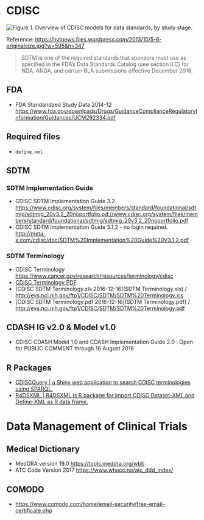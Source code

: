# CDISC

![Figure 1. Overview of CDISC models for data standards, by study stage.](https://hvtnews.files.wordpress.com/2013/10/5-6-originalsize.jpg)

Reference: <https://hvtnews.files.wordpress.com/2013/10/5-6-originalsize.jpg?w=595&h=347>

> SDTM is one of the required standards that sponsors must use as specified in the FDA’s Data Standards Catalog (see section II.C) for NDA, ANDA, and certain BLA submissions effective December 2016.

## FDA

- FDA Standaridzed Study Data 2014-12 <https://www.fda.gov/downloads/Drugs/GuidanceComplianceRegulatoryInformation/Guidances/UCM292334.pdf>

## Required files

- `define.xml`

## SDTM

### SDTM Implementation Guide

- CDISC SDTM Implementation Guide 3.2 <https://www.cdisc.org/system/files/members/standard/foundational/sdtmig/sdtmig_20v3.2_20noportfolio.pd://www.cdisc.org/system/files/members/standard/foundational/sdtmig/sdtmig_20v3.2_20noportfolio.pdf>
- CDISC SDTM Implementation Guide 3.1.2 - no login required. <http://meta-x.com/cdisc/doc/SDTM%20Implementation%20Guide%20V3.1.2.pdf>

### SDTM Terminology

- CDISC Terminology <https://www.cancer.gov/research/resources/terminology/cdisc>
- [CDISC Terminology PDF](https://evs.nci.nih.gov/ftp1/CDISC/SDTM/SDTM%20Terminology.pdf)
- [CDISC SDTM Terminology.xls 2016-12-16](SDTM Terminology.xls) / <http://evs.nci.nih.gov/ftp1/CDISC/SDTM/SDTM%20Terminology.xls>
- [CDISC SDTM Terminology.pdf 2016-12-16](SDTM Terminology.pdf) / <http://evs.nci.nih.gov/ftp1/CDISC/SDTM/SDTM%20Terminology.pdf>

## CDASH IG v2.0 & Model v1.0

- CDISC CDASH Model 1.0 and CDASH Implementation Guide 2.0 : Open for PUBLIC COMMENT through 16 August 2016

## R Packages

- [CDISCQuery | a Shiny web application to search CDISC terminologies using SPARQL.](https://github.com/mokjpn/CDISCQuery)
- [R4DSXML | R4DSXML is R package for import CDISC Dataset-XML and Define-XML as R data frame.](https://github.com/DataDrivenInc/R4DSXML)

# Data Management of Clinical Trials

## Medical Dictionary

- MedDRA version 19.0 <https://tools.meddra.org/wbb>
- ATC Code Version 2017 <https://www.whocc.no/atc_ddd_index/>

## COMODO

- <https://www.comodo.com/home/email-security/free-email-certificate.php>
